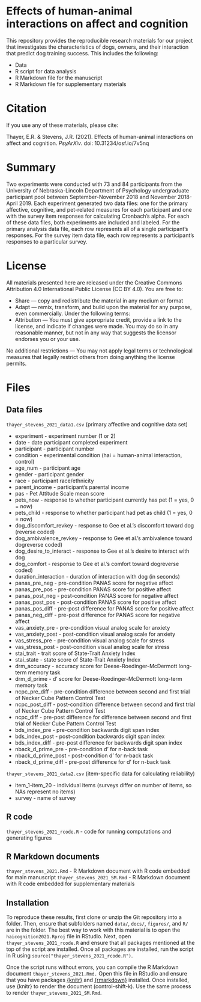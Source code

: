 
<!-- README.md is generated from README.Rmd. Please edit that file -->

# Effects of human-animal interactions on affect and cognition

This repository provides the reproducible research materials for our
project that investigates the characteristics of dogs, owners, and their
interaction that predict dog training success. This includes the
following:

-   Data
-   R script for data analysis
-   R Markdown file for the manuscript
-   R Markdown file for supplementary materials

# Citation

If you use any of these materials, please cite:

Thayer, E.R. & Stevens, J.R. (2021). Effects of human-animal
interactions on affect and cognition. *PsyArXiv*. doi:
10.31234/osf.io/7v5nq

# Summary

Two experiments were conducted with 73 and 84 participants from the
University of Nebraska-Lincoln Department of Psychology undergraduate
participant pool between September-November 2018 and November 2018-April
2019. Each experiment generated two data files: one for the primary
affective, cognitive, and pet-related measures for each participant and
one with the survey item responses for calculating Cronbach’s alpha. For
each of these data files, both experiments are included and labeled. For
the primary analysis data file, each row represents all of a single
participant’s responses. For the survey item data file, each row
represents a participant’s responses to a particular survey.

# License

All materials presented here are released under the Creative Commons
Attribution 4.0 International Public License (CC BY 4.0). You are free
to:

-   Share — copy and redistribute the material in any medium or format
-   Adapt — remix, transform, and build upon the material for any
    purpose, even commercially. Under the following terms:
-   Attribution — You must give appropriate credit, provide a link to
    the license, and indicate if changes were made. You may do so in any
    reasonable manner, but not in any way that suggests the licensor
    endorses you or your use.

No additional restrictions — You may not apply legal terms or
technological measures that legally restrict others from doing anything
the license permits.

# Files

## Data files

`thayer_stevens_2021_data1.csv` (primary affective and cognitive data
set)

-   experiment - experiment number (1 or 2)
-   date - date participant completed experiment
-   participant - participant number
-   condition - experimental condition (hai = human-animal interaction,
    control)
-   age\_num - participant age
-   gender - participant gender
-   race - participant race/ethnicity
-   parent\_income - participant’s parental income
-   pas - Pet Attitude Scale mean score
-   pets\_now - response to whether participant currently has pet (1 =
    yes, 0 = now)
-   pets\_child - response to whether participant had pet as child (1 =
    yes, 0 = now)
-   dog\_discomfort\_revkey - response to Gee et al.’s discomfort toward
    dog (reverse coded)
-   dog\_ambivalence\_revkey - response to Gee et al.’s ambivalence
    toward dogreverse coded)
-   dog\_desire\_to\_interact - response to Gee et al.’s desire to
    interact with dog
-   dog\_comfort - response to Gee et al.’s comfort toward dogreverse
    coded)
-   duration\_interaction - duration of interaction with dog (in
    seconds)
-   panas\_pre\_neg - pre-condition PANAS score for negative affect
-   panas\_pre\_pos - pre-condition PANAS score for positive affect
-   panas\_post\_neg - post-condition PANAS score for negative affect
-   panas\_post\_pos - post-condition PANAS score for positive affect
-   panas\_pos\_diff - pre-post difference for PANAS score for positive
    affect
-   panas\_neg\_diff - pre-post difference for PANAS score for negative
    affect
-   vas\_anxiety\_pre - pre-condition visual analog scale for anxiety
-   vas\_anxiety\_post - post-condition visual analog scale for anxiety
-   vas\_stress\_pre - pre-condition visual analog scale for stress
-   vas\_stress\_post - post-condition visual analog scale for stress
-   stai\_trait - trait score of State-Trait Anxiety Index
-   stai\_state - state score of State-Trait Anxiety Index
-   drm\_accuracy - accuracy score for Deese-Roedinger-McDermott
    long-term memory task
-   drm\_d\_prime - d’ score for Deese-Roedinger-McDermott long-term
    memory task
-   ncpc\_pre\_diff - pre-condition difference between second and first
    trial of Necker Cube Pattern Control Test
-   ncpc\_post\_diff - post-condition difference between second and
    first trial of Necker Cube Pattern Control Test
-   ncpc\_diff - pre-post difference for difference between second and
    first trial of Necker Cube Pattern Control Test
-   bds\_index\_pre - pre-condition backwards digit span index
-   bds\_index\_post - post-condition backwards digit span index
-   bds\_index\_diff - pre-post difference for backwards digit span
    index
-   nback\_d\_prime\_pre - pre-condition d’ for n-back task
-   nback\_d\_prime\_post - post-condition d’ for n-back task
-   nback\_d\_prime\_diff - pre-post difference for d’ for n-back task

`thayer_stevens_2021_data2.csv` (item-specific data for calculating
reliability)

-   item\_1-item\_20 - individual items (surveys differ on number of
    items, so NAs represent no items)
-   survey - name of survey

## R code

`thayer_stevens_2021_rcode.R` - code for running computations and
generating figures

## R Markdown documents

`thayer_stevens_2021.Rmd` - R Markdown document with R code embedded for
main manuscript `thayer_stevens_2021_SM.Rmd` - R Markdown document with
R code embedded for supplementary materials

## Installation

To reproduce these results, first clone or unzip the Git repository into
a folder. Then, ensure that subfolders named `data/`, `docs/`,
`figures/`, and `R/` are in the folder. The best way to work with this
material is to open the `haicognition2021.Rproj` file in RStudio. Next,
open `thayer_stevens_2021_rcode.R` and ensure that all packages
mentioned at the top of the script are installed. Once all packages are
installed, run the script in R using
`source("thayer_stevens_2021_rcode.R")`.

Once the script runs without errors, you can compile the R Markdown
document `thayer_stevens_2021.Rmd.` Open this file in RStudio and ensure
that you have packages [{knitr}](https://yihui.org/knitr/) and
[{rmarkdown}](https://github.com/rstudio/rmarkdown) installed. Once
installed, use {knitr} to render the document (control-shift-k). Use the
same process to render `thayer_stevens_2021_SM.Rmd`.
